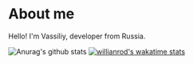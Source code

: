 # About me

Hello! I'm Vassiliy, developer from Russia. 

![Anurag's github stats](https://github-readme-stats.vercel.app/api?username=anuraghazra&show_icons=true&theme=radical)
[![willianrod's wakatime stats](https://github-readme-stats.vercel.app/api/wakatime?username=bondiano)](https://github.com/anuraghazra/github-readme-stats)
